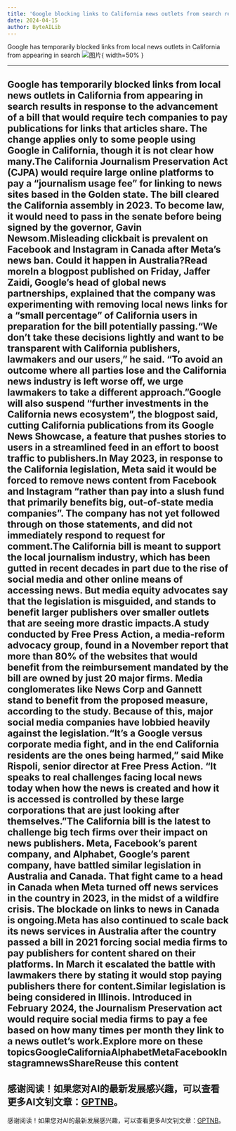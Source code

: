 ```yaml
---
title: 'Google blocking links to California news outlets from search results'
date: 2024-04-15
author: ByteAILib
---
```


Google has temporarily blocked links from local news outlets in California from appearing in search 
![图片](https://i.guim.co.uk/img/media/fc1113851974e4c2c5f33270bdd5efd1d6f17f80/799_562_5201_3121/master/5201.jpg){ width=50% }

---
Google has temporarily blocked links from local news outlets in California from appearing in search results in response to the advancement of a bill that would require tech companies to pay publications for links that articles share. The change applies only to some people using Google in California, though it is not clear how many.The California Journalism Preservation Act (CJPA) would require large online platforms to pay a “journalism usage fee” for linking to news sites based in the Golden state. The bill cleared the California assembly in 2023. To become law, it would need to pass in the senate before being signed by the governor, Gavin Newsom.Misleading clickbait is prevalent on Facebook and Instagram in Canada after Meta’s news ban. Could it happen in Australia?Read moreIn a blogpost published on Friday, Jaffer Zaidi, Google’s head of global news partnerships, explained that the company was experimenting with removing local news links for a “small percentage” of California users in preparation for the bill potentially passing.“We don’t take these decisions lightly and want to be transparent with California publishers, lawmakers and our users,” he said. “To avoid an outcome where all parties lose and the California news industry is left worse off, we urge lawmakers to take a different approach.”Google will also suspend “further investments in the California news ecosystem”, the blogpost said, cutting California publications from its Google News Showcase, a feature that pushes stories to users in a streamlined feed in an effort to boost traffic to publishers.In May 2023, in response to the California legislation, Meta said it would be forced to remove news content from Facebook and Instagram “rather than pay into a slush fund that primarily benefits big, out-of-state media companies”. The company has not yet followed through on those statements, and did not immediately respond to request for comment.The California bill is meant to support the local journalism industry, which has been gutted in recent decades in part due to the rise of social media and other online means of accessing news. But media equity advocates say that the legislation is misguided, and stands to benefit larger publishers over smaller outlets that are seeing more drastic impacts.A study conducted by Free Press Action, a media-reform advocacy group, found in a November report that more than 80% of the websites that would benefit from the reimbursement mandated by the bill are owned by just 20 major firms. Media conglomerates like News Corp and Gannett stand to benefit from the proposed measure, according to the study. Because of this, major social media companies have lobbied heavily against the legislation.“It’s a Google versus corporate media fight, and in the end California residents are the ones being harmed,” said Mike Rispoli, senior director at Free Press Action. “It speaks to real challenges facing local news today when how the news is created and how it is accessed is controlled by these large corporations that are just looking after themselves.”The California bill is the latest to challenge big tech firms over their impact on news publishers. Meta, Facebook’s parent company, and Alphabet, Google’s parent company, have battled similar legislation in Australia and Canada. That fight came to a head in Canada when Meta turned off news services in the country in 2023, in the midst of a wildfire crisis. The blockade on links to news in Canada is ongoing.Meta has also continued to scale back its news services in Australia after the country passed a bill in 2021 forcing social media firms to pay publishers for content shared on their platforms. In March it escalated the battle with lawmakers there by stating it would stop paying publishers there for content.Similar legislation is being considered in Illinois. Introduced in February 2024, the Journalism Preservation act would require social media firms to pay a fee based on how many times per month they link to a news outlet’s work.Explore more on these topicsGoogleCaliforniaAlphabetMetaFacebookInstagramnewsShareReuse this content
---
感谢阅读！如果您对AI的最新发展感兴趣，可以查看更多AI文钊文章：[GPTNB](https://gptnb.com)。
---
感谢阅读！如果您对AI的最新发展感兴趣，可以查看更多AI文钊文章：[GPTNB](https://gptnb.com)。